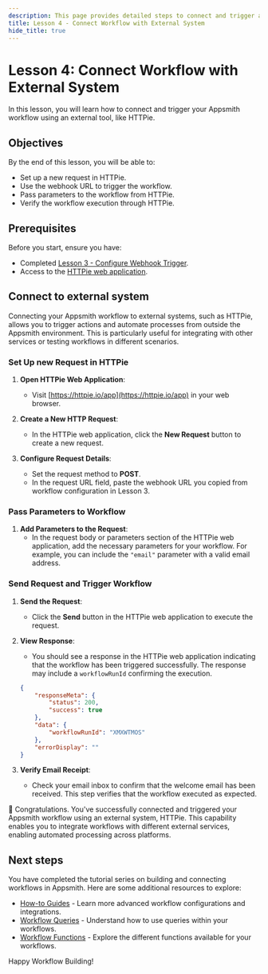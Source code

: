 ```yaml
---
description: This page provides detailed steps to connect and trigger a workflow on Appsmith using HTTPie.
title: Lesson 4 - Connect Workflow with External System
hide_title: true
---
```


# Lesson 4: Connect Workflow with External System

In this lesson, you will learn how to connect and trigger your Appsmith workflow using an external tool, like HTTPie. 

## Objectives

By the end of this lesson, you will be able to:
* Set up a new request in HTTPie.
* Use the webhook URL to trigger the workflow.
* Pass parameters to the workflow from HTTPie.
* Verify the workflow execution through HTTPie.

## Prerequisites

Before you start, ensure you have:
* Completed [Lesson 3 - Configure Webhook Trigger](/workflows/tutorials/configure-webhook-trigger).
* Access to the [HTTPie web application](https://httpie.io/app).

## Connect to external system

Connecting your Appsmith workflow to external systems, such as HTTPie, allows you to trigger actions and automate processes from outside the Appsmith environment. This is particularly useful for integrating with other services or testing workflows in different scenarios.

### Set Up new Request in HTTPie

1. **Open HTTPie Web Application**:
   - Visit [https://httpie.io/app](https://httpie.io/app) in your web browser.

2. **Create a New HTTP Request**:
   - In the HTTPie web application, click the **New Request** button to create a new request.

3. **Configure Request Details**:
   - Set the request method to **POST**.
   - In the request URL field, paste the webhook URL you copied from workflow configuration in Lesson 3.

### Pass Parameters to Workflow

1. **Add Parameters to the Request**:
   - In the request body or parameters section of the HTTPie web application, add the necessary parameters for your workflow. For example, you can include the `"email"` parameter with a valid email address.

### Send Request and Trigger Workflow

1. **Send the Request**:
   - Click the **Send** button in the HTTPie web application to execute the request.

2. **View Response**:
   - You should see a response in the HTTPie web application indicating that the workflow has been triggered successfully. The response may include a `workflowRunId` confirming the execution.

    ```json
    {
        "responseMeta": {
            "status": 200,
            "success": true
        },
        "data": {
            "workflowRunId": "XMXWTMOS"
        },
        "errorDisplay": ""
    }
    ```

3. **Verify Email Receipt**:
   - Check your email inbox to confirm that the welcome email has been received. This step verifies that the workflow executed as expected.

🚩 Congratulations. You've successfully connected and triggered your Appsmith workflow using an external system, HTTPie. This capability enables you to integrate workflows with different external services, enabling automated processing across platforms.

## Next steps

You have completed the tutorial series on building and connecting workflows in Appsmith. Here are some additional resources to explore:

* [How-to Guides](/workflows/how-to-guides/create-approval-workflow) - Learn more advanced workflow configurations and integrations.
* [Workflow Queries](/workflows/reference/workflow-queries) - Understand how to use queries within your workflows.
* [Workflow Functions](/workflows/reference/workflow-functions) - Explore the different functions available for your workflows.

Happy Workflow Building!
